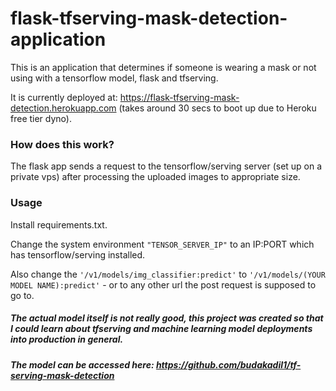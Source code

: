 # flask-tfserving-mask-detection-application

This is an application that determines if someone is wearing a mask or not using with a tensorflow model, flask and tfserving.


It is currently deployed at: https://flask-tfserving-mask-detection.herokuapp.com (takes around 30 secs to boot up due to Heroku free tier dyno).

### How does this work?
The flask app sends a request to the tensorflow/serving server (set up on a private vps) after processing the uploaded images to appropriate size. 

### Usage
Install requirements.txt. 


Change the system environment ```"TENSOR_SERVER_IP"``` to an IP:PORT which has tensorflow/serving installed. 


Also change the ```'/v1/models/img_classifier:predict'``` to ```'/v1/models/(YOUR MODEL NAME):predict'``` - or to any other url the post request is supposed to go to.

##### The actual model itself is not really good, this project was created so that I could learn about tfserving and machine learning model deployments into production in general.
##### The model can be accessed here: https://github.com/budakadil1/tf-serving-mask-detection
